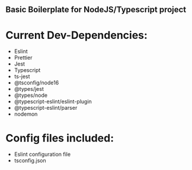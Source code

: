 ## Basic Boilerplate for NodeJS/Typescript project

# Current Dev-Dependencies:

- Eslint
- Prettier
- Jest
- Typescript
- ts-jest
- @tsconfig/node16
- @types/jest
- @types/node
- @typescript-eslint/eslint-plugin
- @typescript-eslint/parser
- nodemon

# Config files included:

- Eslint configuration file
- tsconfig.json
